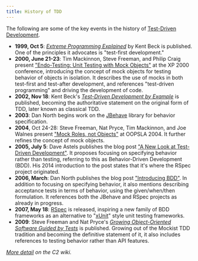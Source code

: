 ```yaml
---
title: History of TDD
---
```


The following are some of the key events in the history of [Test-Driven Development](Test-Driven-Development).

* **1999, Oct 5**: [*Extreme Programming Explained*][xpx] by Kent Beck is published. One of the principles it advocates is "test-first development."
* **2000, June 21-23**: Tim Mackinnon, Steve Freeman, and Philip Craig present ["Endo-Testing: Unit Testing with Mock Objects"][mock] at the XP 2000 conference, introducing the concept of mock objects for testing behavior of objects in isolation. It describes the use of mocks in both test-first and test-after development, and references "test-driven programming" and driving the development of code.
* **2002, Nov 18**: Kent Beck's [*Test-Driven Development by Example*][tdd] is published, becoming the authoritative statement on the original form of TDD, later known as classical TDD.
* **2003**: Dan North begins work on the [JBehave][jbehave] library for behavior specification.
* **2004**, Oct 24-28: Steve Freeman, Nat Pryce, Tim Mackinnon, and Joe Walnes present ["Mock Roles, not Objects"][roles] at OOPSLA 2004. It further refines the concept of mock objects.
* **2005, July 5**: Dave Astels publishes the blog post ["A New Look at Test-Driven Development"][new-look]. It proposes focusing on specifying behavior rather than testing, referring to this as Behavior-Driven Development (BDD). His 2014 introduction to the post states that it's where the RSpec project originated.
* **2006, March**: Dan North publishes the blog post ["Introducing BDD"][bdd]. In addition to focusing on specifying behavior, it also mentions describing acceptance tests in terms of behavior, using the given/when/then formulation. It references both the JBehave and RSpec projects as already in progress.
* **2007, May 18**: [RSpec][rspec] is released, inspiring a new family of BDD frameworks as an alternative to "[xUnit][xunit]" style unit testing frameworks.
* **2009**: Steve Freeman and Nat Pryce's [*Growing Object-Oriented Software Guided by Tests*][goos] is published. Growing out of the Mockist TDD tradition and becoming the definitive statement of it, it also includes references to testing behavior rather than API features.

*[More detail](http://c2.com/cgi/wiki?TenYearsOfTestDrivenDevelopment) on the C2 wiki.*

[bdd]: http://dannorth.net/introducing-bdd/
[goos]: https://www.amazon.com/Growing-Object-Oriented-Software-Guided-Tests/dp/0321503627/ref=sr_1_1
[jasmine]: http://jasmine.github.io/
[jbehave]: http://jbehave.org/
[mocha]: http://mochajs.org/
[mock]: http://www.ccs.neu.edu/research/demeter/related-work/extreme-programming/MockObjectsFinal.PDF
[new-look]: http://blog.daveastels.com.s3-website-us-west-2.amazonaws.com/2014/09/29/a-new-look-at-test-driven-development.html
[phpspec]: http://www.phpspec.net/
[quick]: https://github.com/Quick/Quick
[roles]: http://www.jmock.org/oopsla2004.pdf
[rspec]: http://rspec.info/
[tdd]: https://www.amazon.com/Test-Driven-Development-Kent-Beck/dp/0321146530/ref=sr_1_2
[xpx]: https://www.amazon.com/Extreme-Programming-Explained-Embrace-Change/dp/0201616416
[xunit]: https://en.wikipedia.org/wiki/XUnit
